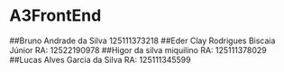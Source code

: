﻿# A3FrontEnd

##Bruno Andrade da Silva 125111373218
##Eder Clay Rodrigues Biscaia Júnior RA: 12522190978
##Higor da silva miquilino RA: 125111378029
##Lucas Alves Garcia da Silva RA: 125111345599
